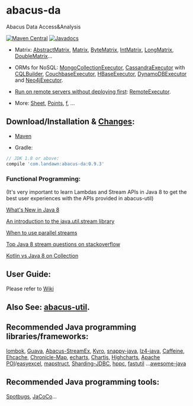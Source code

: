 # abacus-da
Abacus Data Access&Analysis

[![Maven Central](https://img.shields.io/maven-central/v/com.landawn/abacus-da.svg)](https://maven-badges.herokuapp.com/maven-central/com.landawn/abacus-da/)
[![Javadocs](https://www.javadoc.io/badge/com.landawn/abacus-da.svg)](https://www.javadoc.io/doc/com.landawn/abacus-da)


* Matrix: 
[AbstractMatrix](https://cdn.staticaly.com/gh/landawn/abacus-da/master/docs/AbstractMatrix_view.html), 
[Matrix](https://cdn.staticaly.com/gh/landawn/abacus-da/master/docs/Matrix_view.html), 
[ByteMatrix](https://cdn.staticaly.com/gh/landawn/abacus-da/master/docs/ByteMatrix_view.html), 
[IntMatrix](https://cdn.staticaly.com/gh/landawn/abacus-da/master/docs/IntMatrix_view.html), 
[LongMatrix](https://cdn.staticaly.com/gh/landawn/abacus-da/master/docs/LongMatrix_view.html), 
[DoubleMatrix](https://cdn.staticaly.com/gh/landawn/abacus-da/master/docs/DoubleMatrix_view.html)...


* ORMs for NoSQL: 
[MongoCollectionExecutor](https://cdn.staticaly.com/gh/landawn/abacus-da/master/docs/MongoCollectionExecutor_view.html), 
[CassandraExecutor](https://cdn.staticaly.com/gh/landawn/abacus-da/master/docs/CassandraExecutor_view.html) with [CQLBuilder](https://cdn.staticaly.com/gh/landawn/abacus-da/master/docs/CQLBuilder_view.html), 
[CouchbaseExecutor](https://cdn.staticaly.com/gh/landawn/abacus-da/master/docs/CouchbaseExecutor_view.html), 
[HBaseExecutor](https://cdn.staticaly.com/gh/landawn/abacus-da/master/docs/HBaseExecutor_view.html), 
[DynamoDBExecutor](https://cdn.staticaly.com/gh/landawn/abacus-da/master/docs/DynamoDBExecutor_view.html) and 
[Neo4jExecutor](https://cdn.staticaly.com/gh/landawn/abacus-da/master/docs/Neo4jExecutor_view.html).


* [Run on remote servers without deploying first](https://github.com/landawn/abacus-da/wiki/Deploy-Once,-Run-Anytime):
[RemoteExecutor](https://cdn.staticaly.com/gh/landawn/abacus-da/master/docs/RemoteExecutor_view.html).


* More: [Sheet](https://cdn.staticaly.com/gh/landawn/abacus-da/master/docs/Sheet_view.html), [Points](https://cdn.staticaly.com/gh/landawn/abacus-da/master/docs/Points_view.html), 
[f](https://cdn.staticaly.com/gh/landawn/abacus-da/master/docs/f_view.html), ...


## Download/Installation & [Changes](https://github.com/landawn/abacus-da/blob/master/CHANGES.md):

* [Maven](http://search.maven.org/#search%7Cga%7C1%7Cg%3A%22com.landawn%22)

* Gradle:
```gradle
// JDK 1.8 or above:
compile 'com.landawn:abacus-da:0.9.3'
```


### Functional Programming:
(It's very important to learn Lambdas and Stream APIs in Java 8 to get the best user experiences with the APIs provided in abacus-util)

[What's New in Java 8](https://leanpub.com/whatsnewinjava8/read)

[An introduction to the java.util.stream library](https://www.ibm.com/developerworks/library/j-java-streams-1-brian-goetz/index.html)

[When to use parallel streams](http://gee.cs.oswego.edu/dl/html/StreamParallelGuidance.html)

[Top Java 8 stream questions on stackoverflow](./Top_java_8_stream_questions_so.md)

[Kotlin vs Java 8 on Collection](./Java_Kotlin.md)


## User Guide:
Please refer to [Wiki](https://github.com/landawn/abacus-da/wiki)


## Also See: [abacus-util](https://github.com/landawn/abacus-util).


## Recommended Java programming libraries/frameworks:
[lombok](https://github.com/rzwitserloot/lombok), [Guava](https://github.com/google/guava), [Abacus-StreamEx](https://github.com/landawn/streamex), [Kyro](https://github.com/EsotericSoftware/kryo), [snappy-java](https://github.com/xerial/snappy-java), [lz4-java](https://github.com/lz4/lz4-java), [Caffeine](https://github.com/ben-manes/caffeine), [Ehcache](http://www.ehcache.org/), [Chronicle-Map](https://github.com/OpenHFT/Chronicle-Map), [echarts](https://github.com/apache/incubator-echarts), 
[Chartjs](https://github.com/chartjs/Chart.js), [Highcharts](https://www.highcharts.com/blog/products/highcharts/), [Apache POI](https://github.com/apache/poi)/[easyexcel](https://github.com/alibaba/easyexcel), [mapstruct](https://github.com/mapstruct/mapstruct), [Sharding-JDBC](https://github.com/apache/incubator-shardingsphere), [hppc](https://github.com/carrotsearch/hppc), [fastutil](https://github.com/vigna/fastutil) ...[awesome-java](https://github.com/akullpp/awesome-java)

## Recommended Java programming tools:
[Spotbugs](https://github.com/spotbugs/spotbugs), [JaCoCo](https://www.eclemma.org/jacoco/)...